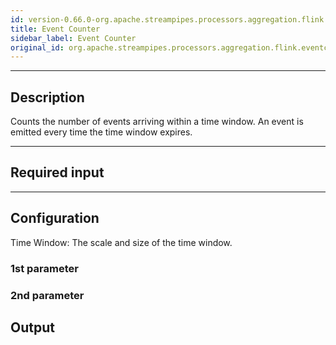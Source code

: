 ```yaml
---
id: version-0.66.0-org.apache.streampipes.processors.aggregation.flink.eventcount
title: Event Counter
sidebar_label: Event Counter
original_id: org.apache.streampipes.processors.aggregation.flink.eventcount
---
```


<!--
  ~ Licensed to the Apache Software Foundation (ASF) under one or more
  ~ contributor license agreements.  See the NOTICE file distributed with
  ~ this work for additional information regarding copyright ownership.
  ~ The ASF licenses this file to You under the Apache License, Version 2.0
  ~ (the "License"); you may not use this file except in compliance with
  ~ the License.  You may obtain a copy of the License at
  ~
  ~    http://www.apache.org/licenses/LICENSE-2.0
  ~
  ~ Unless required by applicable law or agreed to in writing, software
  ~ distributed under the License is distributed on an "AS IS" BASIS,
  ~ WITHOUT WARRANTIES OR CONDITIONS OF ANY KIND, either express or implied.
  ~ See the License for the specific language governing permissions and
  ~ limitations under the License.
  ~
  -->





***

## Description

Counts the number of events arriving within a time window. An event is emitted every time the time window expires.

***

## Required input


***

## Configuration

Time Window: The scale and size of the time window.

### 1st parameter


### 2nd parameter

## Output